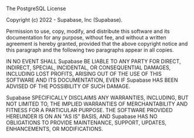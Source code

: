 The PostgreSQL License

Copyright (c) 2022 - Supabase, Inc (Supabase).

Permission to use, copy, modify, and distribute this software and its documentation for any purpose, without fee, and without a written agreement is hereby granted, provided that the above copyright notice and this paragraph and the following two paragraphs appear in all copies.

IN NO EVENT SHALL Supabase BE LIABLE TO ANY PARTY FOR DIRECT, INDIRECT, SPECIAL, INCIDENTAL, OR CONSEQUENTIAL DAMAGES, INCLUDING LOST PROFITS, ARISING OUT OF THE USE OF THIS SOFTWARE AND ITS DOCUMENTATION, EVEN IF Supabase HAS BEEN ADVISED OF THE POSSIBILITY OF SUCH DAMAGE.

Supabase SPECIFICALLY DISCLAIMS ANY WARRANTIES, INCLUDING, BUT NOT LIMITED TO, THE IMPLIED WARRANTIES OF MERCHANTABILITY AND FITNESS FOR A PARTICULAR PURPOSE. THE SOFTWARE PROVIDED HEREUNDER IS ON AN "AS IS" BASIS, AND Supabase HAS NO OBLIGATIONS TO PROVIDE MAINTENANCE, SUPPORT, UPDATES, ENHANCEMENTS, OR MODIFICATIONS.
